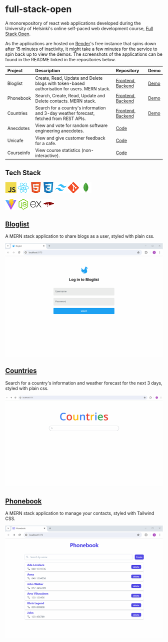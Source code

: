 # full-stack-open

A monorepository of react web applications developed during the University of Helsinki's online self-paced web development course, [Full Stack Open][FSO]. 


As the applications are hosted on [Render]'s free instance that spins down after 15 minutes of inactivity, it might take a few minutes for the service to spin back up to view the demos. The screenshots of the applications can be found in the README linked in the repositories below.

| Project | Description | Repository | Demo |
|:--------|:-------|:-----------|:-----|
| Bloglist | Create, Read, Update and Delete blogs with token-based authorisation for users. MERN stack. | [Frontend][B-FE], [Backend][B-B] | [Demo][B-D] |
| Phonebook | Search, Create, Read, Update and Delete contacts. MERN stack. | [Frontend][PB-FE], [Backend][PB-BE] | [Demo][PB-D] |
| Countries | Search for a country's information and 3-day weather forecast, fetched from REST APIs. | [Frontend][C-FE], [Backend][C-BE] | [Demo][C-D]|
| Anecdotes | View and vote for random software engineering anecdotes. | [Code][A-C] | |
| Unicafe | View and give customer feedback for a cafe. | [Code][UC-C] | |
| Courseinfo | View course statistics (non-interactive). | [Code][CI-C] | |

## Tech Stack

<a href="https://www.javascript.com/" title="JavaScript"><img src="public/JavaScript.svg" height="36" width="auto" /></a>
<a href="https://reactjs.org/" title="React"><img src="public/React.svg" height="36" width="auto" /></a>
<a href="https://developer.mozilla.org/en-US/docs/Glossary/HTML5" title="HTML5"><img src="public/HTML5.svg" height="36" width="auto" /></a>
<a href="https://developer.mozilla.org/en-US/docs/Web/CSS/" title="CSS3"><img src="public/CSS3.svg" height="36" width="auto" /></a>
<a href="https://tailwindcss.com/" title="Tailwind CSS"><img src="public/Tailwind CSS.svg" height="36" width="auto" /></a>
<a href="https://git-scm.com/" title="Git"><img src="public/Git.svg" height="36" width="auto" /></a>
<a href="https://www.mongodb.com/" title="MongoDB"><img src="public/MongoDB.svg" height="36" width="auto" /></a>

<a href="https://vitejs.dev/" title="Vite.js"><img src="public/Vite.js.svg" height="36" width="auto" /></a>
<a href="https://nodejs.org/" title="Node.js"><img src="public/Node.js.svg" height="36" width="auto" /></a>
<a href="https://expressjs.com/" title="Express"><img src="public/Express.svg" height="36" width="auto" /></a>
<a href="https://mongoosejs.com/" title="Mongoose.js"><img src="public/Mongoose.js.svg" height="36" width="auto" /></a>

## [Bloglist][B-FE]

A MERN stack application to share blogs as a user, styled with plain css.

<img src="./public/bloglist_demo.gif" alt="Bloglist Demo">

## [Countries][C-FE]

Search for a country's information and weather forecast for the next 3 days, styled with plain css.

<img src="./public/countries_demo.gif" alt="Countries Demo">

## [Phonebook][PB-FE]

A MERN stack application to manage your contacts, styled with Tailwind CSS.

<img src="./public/phonebook_demo.gif" alt="Phonebook Demo">

[A-C]: https://github.com/spzj/full-stack-open/tree/main/Part%201%20-%20Introduction%20to%20React/anecdotes
[B-B]: https://github.com/spzj/full-stack-open/tree/main/Part%204%20-%20Testing%20Express%20servers%2C%20user%20administration/bloglist
[B-D]: https://bloglist-7jd4.onrender.com/
[B-FE]: https://github.com/spzj/full-stack-open/tree/main/Part%205%20-%20Testing%20React%20apps/bloglist-frontend
[C-FE]: https://github.com/spzj/full-stack-open/tree/main/Part%202%20-%20Communicating%20with%20server/countries
[C-BE]: https://github.com/spzj/full-stack-open/tree/main/Part%202%20-%20Communicating%20with%20server/countries-backend
[C-D]: https://countries-c2ak.onrender.com/
[CI-C]: https://github.com/spzj/full-stack-open/tree/main/Part%202%20-%20Communicating%20with%20server/courseinfo
[FSO]: https://fullstackopen.com/en/
[PB-FE]: https://github.com/spzj/full-stack-open/tree/main/Part%202%20-%20Communicating%20with%20server/phonebook
[PB-BE]: https://github.com/spzj/full-stack-open/tree/main/Part%203%20-%20Programming%20a%20server%20with%20NodeJS%20and%20Express/phonebook-backend
[PB-D]: https://phonebook-backend-1rqy.onrender.com
[Render]: https://render.com/
[UC-C]: https://github.com/spzj/full-stack-open/tree/main/Part%201%20-%20Introduction%20to%20React/unicafe
